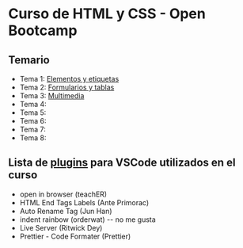 # Curso de HTML y CSS - Open Bootcamp

## Temario

* Tema 1: [Elementos y etiquetas](tema1)
* Tema 2: [Formularios y tablas](tema2)
* Tema 3: [Multimedia](tema3)
* Tema 4: [](tema4)
* Tema 5: [](tema5)
* Tema 6: [](tema6)
* Tema 7: [](tema7)
* Tema 8: [](tema8)

## Lista de [plugins](Plugins_VSCode.md) para VSCode utilizados en el curso

* open in browser (teachER)
* HTML End Tags Labels (Ante Primorac)
* Auto Rename Tag (Jun Han)
* indent rainbow (orderwat) -- no me gusta
* Live Server (Ritwick Dey)
* Prettier - Code Formater (Prettier)
